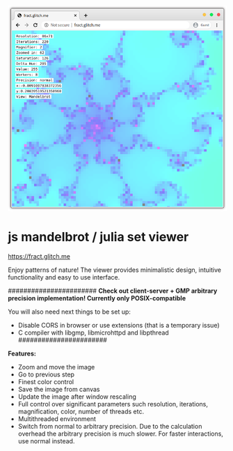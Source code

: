 ![Screenshot](scn0.png?raw=true)
# js mandelbrot / julia set viewer

https://fract.glitch.me

Enjoy patterns of nature! The viewer provides minimalistic design, intuitive functionality and easy to use interface.

#######################
**Check out client-server + GMP arbitrary precision implementation! Currently only POSIX-compatible**

You will also need next things to be set up:
- Disable CORS in browser or use extensions (that is a temporary issue)
- C compiler with libgmp, libmicrohttpd and libpthread
#######################


**Features:**
- Zoom and move the image
- Go to previous step
- Finest color control
- Save the image from canvas
- Update the image after window rescaling
- Full control over significant parameters such resolution, iterations, magnification, color, number of threads etc.
- Multithreaded environment
- Switch from normal to arbitrary precision. Due to the calculation overhead the arbitrary precision is much slower. For faster interactions, use normal instead.
